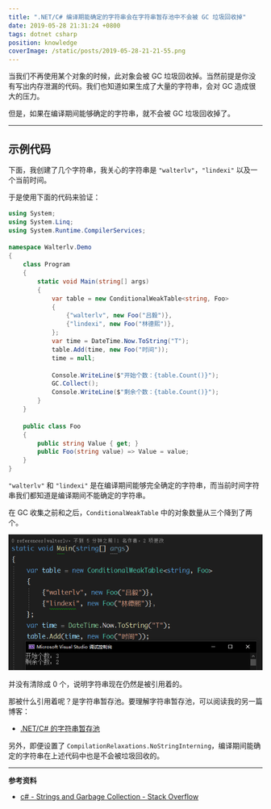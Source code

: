 ```yaml
---
title: ".NET/C# 编译期能确定的字符串会在字符串暂存池中不会被 GC 垃圾回收掉"
date: 2019-05-28 21:31:24 +0800
tags: dotnet csharp
position: knowledge
coverImage: /static/posts/2019-05-28-21-21-55.png
---
```


当我们不再使用某个对象的时候，此对象会被 GC 垃圾回收掉。当然前提是你没有写出内存泄漏的代码。我们也知道如果生成了大量的字符串，会对 GC 造成很大的压力。

但是，如果在编译期间能够确定的字符串，就不会被 GC 垃圾回收掉了。

---

<div id="toc"></div>

## 示例代码

下面，我创建了几个字符串，我关心的字符串是 `"walterlv"`，`"lindexi"` 以及一个当前时间。

于是使用下面的代码来验证：

```csharp
using System;
using System.Linq;
using System.Runtime.CompilerServices;

namespace Walterlv.Demo
{
    class Program
    {
        static void Main(string[] args)
        {
            var table = new ConditionalWeakTable<string, Foo>
            {
                {"walterlv", new Foo("吕毅")},
                {"lindexi", new Foo("林德熙")},
            };
            var time = DateTime.Now.ToString("T");
            table.Add(time, new Foo("时间"));
            time = null;

            Console.WriteLine($"开始个数：{table.Count()}");
            GC.Collect();
            Console.WriteLine($"剩余个数：{table.Count()}");
        }
    }

    public class Foo
    {
        public string Value { get; }
        public Foo(string value) => Value = value;
    }
}
```

`"walterlv"` 和 `"lindexi"` 是在编译期间能够完全确定的字符串，而当前时间字符串我们都知道是编译期间不能确定的字符串。

在 GC 收集之前和之后，`ConditionalWeakTable` 中的对象数量从三个降到了两个。

![运行结果](/static/posts/2019-05-28-21-21-55.png)

并没有清除成 0 个，说明字符串现在仍然是被引用着的。

那被什么引用着呢？是字符串暂存池。要理解字符串暂存池，可以阅读我的另一篇博客：

- [.NET/C# 的字符串暂存池](/post/string-intern-pool)

另外，即便设置了 `CompilationRelaxations.NoStringInterning`，编译期间能确定的字符串在上述代码中也是不会被垃圾回收的。

---

**参考资料**

- [c# - Strings and Garbage Collection - Stack Overflow](https://stackoverflow.com/a/2423134/6233938)

